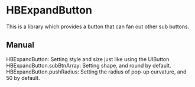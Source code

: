 # HBExpandButton
This is a library which provides a button that can fan out other sub buttons.

## Manual
HBExpandButton: Setting style and size just like using the UIButton.
HBExpandButton.subBtnArray: Setting shape, and round by default.
HBExpandButton.pushRadius: Setting the radius of pop-up curvature, and 50 by default.


